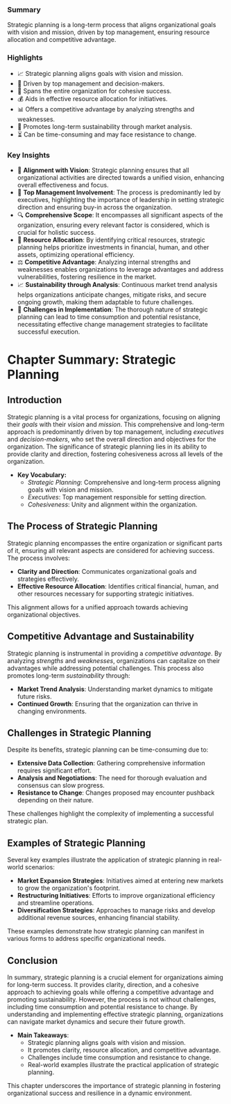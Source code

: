 ### Summary
Strategic planning is a long-term process that aligns organizational goals with vision and mission, driven by top management, ensuring resource allocation and competitive advantage.

### Highlights
- 📈 Strategic planning aligns goals with vision and mission.
- 👔 Driven by top management and decision-makers.
- 🔄 Spans the entire organization for cohesive success.
- 💰 Aids in effective resource allocation for initiatives.
- 📊 Offers a competitive advantage by analyzing strengths and weaknesses.
- 🌱 Promotes long-term sustainability through market analysis.
- ⏳ Can be time-consuming and may face resistance to change.

### Key Insights
- 📌 **Alignment with Vision**: Strategic planning ensures that all organizational activities are directed towards a unified vision, enhancing overall effectiveness and focus. 
- 🏢 **Top Management Involvement**: The process is predominantly led by executives, highlighting the importance of leadership in setting strategic direction and ensuring buy-in across the organization.
- 🔍 **Comprehensive Scope**: It encompasses all significant aspects of the organization, ensuring every relevant factor is considered, which is crucial for holistic success.
- 💼 **Resource Allocation**: By identifying critical resources, strategic planning helps prioritize investments in financial, human, and other assets, optimizing operational efficiency.
- ⚖️ **Competitive Advantage**: Analyzing internal strengths and weaknesses enables organizations to leverage advantages and address vulnerabilities, fostering resilience in the market.
- 📈 **Sustainability through Analysis**: Continuous market trend analysis helps organizations anticipate changes, mitigate risks, and secure ongoing growth, making them adaptable to future challenges.
- 🔄 **Challenges in Implementation**: The thorough nature of strategic planning can lead to time consumption and potential resistance, necessitating effective change management strategies to facilitate successful execution.

# Chapter Summary: Strategic Planning

## Introduction
Strategic planning is a vital process for organizations, focusing on aligning their *goals* with their *vision* and *mission*. This comprehensive and long-term approach is predominantly driven by top management, including *executives* and *decision-makers*, who set the overall direction and objectives for the organization. The significance of strategic planning lies in its ability to provide clarity and direction, fostering cohesiveness across all levels of the organization. 

- **Key Vocabulary:**
  - *Strategic Planning*: Comprehensive and long-term process aligning goals with vision and mission.
  - *Executives*: Top management responsible for setting direction.
  - *Cohesiveness*: Unity and alignment within the organization.

## The Process of Strategic Planning
Strategic planning encompasses the entire organization or significant parts of it, ensuring all relevant aspects are considered for achieving success. The process involves:

- **Clarity and Direction**: Communicates organizational goals and strategies effectively.
- **Effective Resource Allocation**: Identifies critical financial, human, and other resources necessary for supporting strategic initiatives.

This alignment allows for a unified approach towards achieving organizational objectives.

## Competitive Advantage and Sustainability
Strategic planning is instrumental in providing a *competitive advantage*. By analyzing *strengths* and *weaknesses*, organizations can capitalize on their advantages while addressing potential challenges. This process also promotes long-term *sustainability* through:

- **Market Trend Analysis**: Understanding market dynamics to mitigate future risks.
- **Continued Growth**: Ensuring that the organization can thrive in changing environments.

## Challenges in Strategic Planning
Despite its benefits, strategic planning can be time-consuming due to:

- **Extensive Data Collection**: Gathering comprehensive information requires significant effort.
- **Analysis and Negotiations**: The need for thorough evaluation and consensus can slow progress.
- **Resistance to Change**: Changes proposed may encounter pushback depending on their nature.

These challenges highlight the complexity of implementing a successful strategic plan.

## Examples of Strategic Planning
Several key examples illustrate the application of strategic planning in real-world scenarios:

- **Market Expansion Strategies**: Initiatives aimed at entering new markets to grow the organization's footprint.
- **Restructuring Initiatives**: Efforts to improve organizational efficiency and streamline operations.
- **Diversification Strategies**: Approaches to manage risks and develop additional revenue sources, enhancing financial stability.

These examples demonstrate how strategic planning can manifest in various forms to address specific organizational needs.

## Conclusion
In summary, strategic planning is a crucial element for organizations aiming for long-term success. It provides clarity, direction, and a cohesive approach to achieving goals while offering a competitive advantage and promoting sustainability. However, the process is not without challenges, including time consumption and potential resistance to change. By understanding and implementing effective strategic planning, organizations can navigate market dynamics and secure their future growth.

- **Main Takeaways**:
  - Strategic planning aligns goals with vision and mission.
  - It promotes clarity, resource allocation, and competitive advantage.
  - Challenges include time consumption and resistance to change.
  - Real-world examples illustrate the practical application of strategic planning.

This chapter underscores the importance of strategic planning in fostering organizational success and resilience in a dynamic environment.


